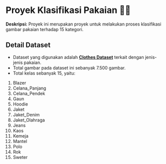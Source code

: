 # **Proyek Klasifikasi Pakaian 👕👚** 
**Deskripsi:** Proyek ini merupakan proyek untuk melakukan proses klasifikasi gambar pakaian terhadap 15 kategori.

## **Detail Dataset**
- Dataset yang digunakan adalah **[Clothes Dataset](https://www.kaggle.com/datasets/ryanbadai/clothes-dataset)** terkait dengan jenis-jenis pakaian.
- Total gambar pada dataset ini sebanyak 7.500 gambar.
- Total kelas sebanyak 15, yaitu:
1. Blazer
2. Celana_Panjang 
3. Celana_Pendek
4. Gaun 
5. Hoodie
6. Jaket 
7. Jaket_Denim 
8. Jaket_Olahraga 
9. Jeans
10. Kaos 
11. Kemeja 
12. Mantel 
13. Polo
14. Rok 
15. Sweter



  
